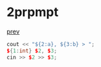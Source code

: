 ﻿# 2prpmpt
[prev](..\index.md)
```cpp
cout << "${2:a}, ${3:b} > ";
${1:int} $2, $3;
cin >> $2 >> $3;
```
